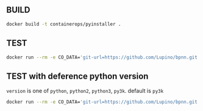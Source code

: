 ## BUILD

```bash
docker build -t containerops/pyinstaller .
```

## TEST

```bash
docker run --rm -e CO_DATA='git-url=https://github.com/Lupino/bpnn.git entry-file=bpnn.py upload=hub.opshub.sh/lidian/test/pyinstaller/v0.1' containerops/pyinstaller
```

## TEST with deference python version

`version` is one of `python`, `python2`, `python3`, `py3k`.
default is `py3k`

```bash
docker run --rm -e CO_DATA='git-url=https://github.com/Lupino/bpnn.git entry-file=bpnn.py upload=hub.opshub.sh/lidian/test/pyinstaller/v0.1 version=python' containerops/pyinstaller
```

